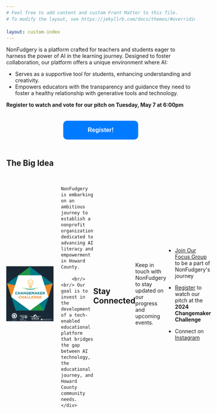 ```yaml
---
# Feel free to add content and custom Front Matter to this file.
# To modify the layout, see https://jekyllrb.com/docs/themes/#overriding-theme-defaults

layout: custom-index
---
```


NonFudgery is a platform crafted for teachers and students eager to harness the power of AI in the learning journey. Designed to foster collaboration, our platform offers a unique environment where AI:

- Serves as a supportive tool for students, enhancing understanding and creativity. 
- Empowers educators with the transparency and guidance they need to foster a healthy relationship with generative tools and technology.

**Register to watch and vote for our pitch on Tuesday, May 7 at 6:00pm**
<div style="text-align: center;">
    <a style="display: inline-block; 
              height: 50px; /* Reduced height for a more standard button size */
              width: 200px; /* Reduced width for a more standard button size */
              background: #007BFF; /* A common blue color used for call-to-action buttons */
              color: #ffffff; 
              text-align: center; 
              font-weight: bold; 
              font-size: 16px; /* Adjusted font size for the smaller button */
              line-height: 50px; /* Adjusted line-height to vertically center the text */
              font-family: Arial; 
              border-radius: 10px; /* Smaller radius for a subtler rounded corner */
              text-decoration: none;
              margin-top: 20px; 
              margin-bottom: 20px;"
        href="https://zoom.us/webinar/register/WN_2cocI_EmQGKsOCHUGzn3gQ#/registration">Register!</a>
</div>

## The Big Idea
 
<div style="display: flex; align-items: center; margin-bottom: 20px">
    <img src="/images/change1.png" alt="Howard County Changemaker Challenge" style="width: 25%; margin-right: 20px;">
    <div>
        
        NonFudgery is embarking on an ambitious journey to establish a nonprofit organization dedicated to advancing AI literacy and empowerment in Howard County.
        
        <br/> <br/> Our goal is to invest in the development of a tech-enabled educational platform that bridges the gap between AI technology, the educational journey, and Howard County community needs.
    </div>
</div>

## Stay Connected
Keep in touch with NonFudgery to stay updated on our progress and upcoming events.

- [Join Our Focus Group](/join) to be a part of NonFudgery's journey

- [Register](https://zoom.us/webinar/register/WN_2cocI_EmQGKsOCHUGzn3gQ#/registration) to watch our pitch at the **2024 Changemaker Challenge**

-  Connect on [Instagram](https://instagram.com/nonfudgery)  

